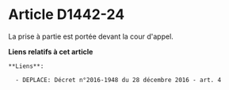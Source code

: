 # Article D1442-24

La prise à partie est portée devant la cour d'appel.

**Liens relatifs à cet article**

	**Liens**:

	  - DEPLACE: Décret n°2016-1948 du 28 décembre 2016 - art. 4
